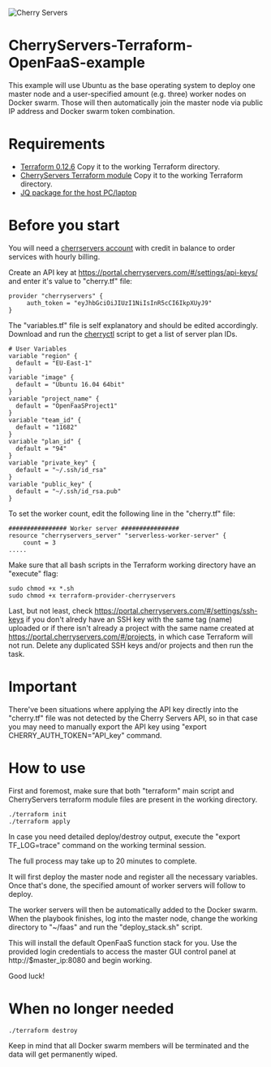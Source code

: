 ![Cherry Servers](https://www.serchen.com/images/thumbnails/large/54097.jpg) 
# CherryServers-Terraform-OpenFaaS-example
This example will use Ubuntu as the base operating system to deploy one master node and a user-specified amount (e.g. three) worker nodes on Docker swarm. Those will then automatically join the master node via public IP address and Docker swarm token combination. 
# Requirements
<ul>
  <li><a href="https://www.terraform.io/downloads.html" target="_blank">Terraform 0.12.6</a> Copy it to the working Terraform directory.</li>
  <li><a href="http://downloads.cherryservers.com/other/terraform/" target="_blank">CherryServers Terraform module</a> Copy it to the working Terraform directory.</li>
  <li><a href="https://stedolan.github.io/jq/download/" target="_blank">JQ package for the host PC/laptop</a></li>
</ul>

# Before you start
You will need a <a href="https://portal.cherryservers.com" target="_blank">cherrservers account</a> with credit in balance to order services with hourly billing. 

Create an API key at <a href="https://portal.cherryservers.com/#/settings/api-keys/" target="_blank">https://portal.cherryservers.com/#/settings/api-keys/</a> and enter it's value to "cherry.tf" file:<br>
```
provider "cherryservers" { 
     auth_token = "eyJhbGciOiJIUzI1NiIsInR5cCI6IkpXUyJ9"
}
```

The "variables.tf" file is self explanatory and should be edited accordingly. Download and run the <a href="https://github.com/cherryservers/cherryctl" target="_blank">cherryctl</a> script to get a list of server plan IDs.
```
# User Variables
variable "region" {
  default = "EU-East-1"
}
variable "image" {
  default = "Ubuntu 16.04 64bit"
}
variable "project_name" {
  default = "OpenFaaSProject1"
}
variable "team_id" {
  default = "11682"
}
variable "plan_id" {
  default = "94"
}
variable "private_key" {
  default = "~/.ssh/id_rsa"
}
variable "public_key" {
  default = "~/.ssh/id_rsa.pub"
}
```
To set the worker count, edit the following line in the "cherry.tf" file:
```
################ Worker server ################
resource "cherryservers_server" "serverless-worker-server" {
    count = 3
.....
```
Make sure that all bash scripts in the Terraform working directory have an "execute" flag:

```
sudo chmod +x *.sh
sudo chmod +x terraform-provider-cherryservers
```
Last, but not least, check https://portal.cherryservers.com/#/settings/ssh-keys if you don't alredy have an SSH key with the same tag (name) uploaded or if there isn't already a project with the same name created at https://portal.cherryservers.com/#/projects, in which case Terraform will not run. Delete any duplicated SSH keys and/or projects and then run the task.

# Important

There've been situations where applying the API key directly into the "cherry.tf" file was not detected by the Cherry Servers API, so in that case you may need to manually export the API key using "export CHERRY_AUTH_TOKEN="API_key" command. 

# How to use

First and foremost, make sure that both "terraform" main script and CherryServers terraform module files are present in the working directory. 

```
./terraform init
./terraform apply
```
In case you need detailed deploy/destroy output, execute the "export TF_LOG=trace" command on the working terminal session.

The full process may take up to 20 minutes to complete.

It will first deploy the master node and register all the necessary variables. Once that's done, the specified amount of worker servers will follow to deploy.

The worker servers will then be automatically added to the Docker swarm. When the playbook finishes, log into the master node, change the working directory to "~/faas" and run the "deploy_stack.sh" script.

This will install the default OpenFaaS function stack for you. Use the provided login credentials to access the master GUI control panel at http://$master_ip:8080 and begin working.

Good luck!

# When no longer needed
```
./terraform destroy
```
Keep in mind that all Docker swarm members will be terminated and the data will get permanently wiped.
